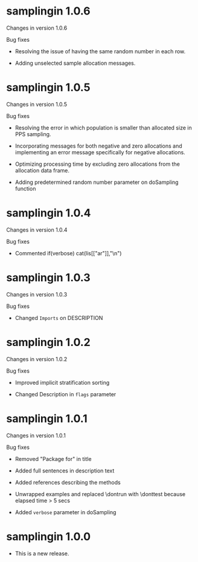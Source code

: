 # samplingin 1.0.6

Changes in version 1.0.6

Bug fixes

* Resolving the issue of having the same random number in each row.

* Adding unselected sample allocation messages.

# samplingin 1.0.5

Changes in version 1.0.5

Bug fixes

* Resolving the error in which population is smaller than allocated size in PPS sampling.

* Incorporating messages for both negative and zero allocations and implementing an error message specifically for negative allocations.

* Optimizing processing time by excluding zero allocations from the allocation data frame.

* Adding predetermined random number parameter on doSampling function

# samplingin 1.0.4

Changes in version 1.0.4

Bug fixes

* Commented if(verbose) cat(lis[["ar"]],"\n")

# samplingin 1.0.3

Changes in version 1.0.3

Bug fixes

* Changed `Imports` on DESCRIPTION

# samplingin 1.0.2

Changes in version 1.0.2

Bug fixes

* Improved implicit stratification sorting

* Changed Description in `flags` parameter

# samplingin 1.0.1

Changes in version 1.0.1

Bug fixes

* Removed "Package for" in title

* Added full sentences in description text

* Added references describing the methods

* Unwrapped examples and replaced \dontrun with \donttest because elapsed time > 5 secs

* Added `verbose` parameter in doSampling

# samplingin 1.0.0

* This is a new release.